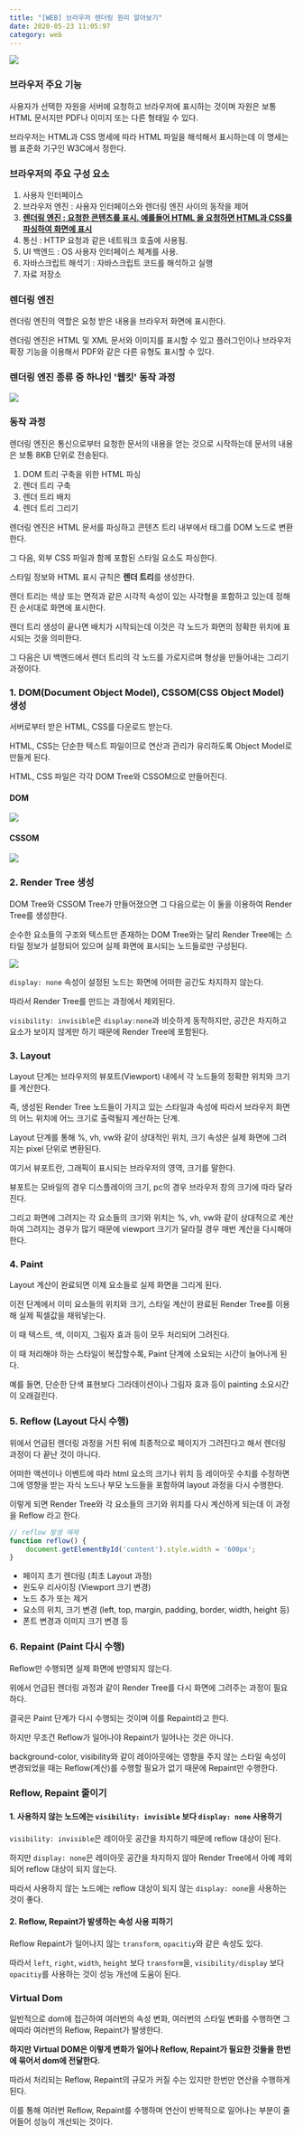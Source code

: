 ```yaml
---
title: "[WEB] 브라우저 렌더링 원리 알아보기"
date: 2020-05-23 11:05:97
category: web
---
```


![](images/web.png)

### 브라우저 주요 기능

사용자가 선택한 자원을 서버에 요청하고 브라우저에 표시하는 것이며 자원은 보통 HTML 문서지만 PDF나 이미지 또는 다른 형태일 수 있다.

브라우저는 HTML과 CSS 명세에 따라 HTML 파일을 해석해서 표시하는데 이 명세는 웹 표준화 기구인 W3C에서 정한다.

### 브라우저의 주요 구성 요소

1. 사용자 인터페이스
2. 브라우저 엔진 : 사용자 인터페이스와 렌더링 엔진 사이의 동작을 제어  
3. **<u>렌더링 엔진 : 요청한 콘텐츠를 표시. 예를들어 HTML 을 요청하면 HTML과 CSS를 파싱하여 화면에 표시</u>**
4. 통신 : HTTP 요청과 같은 네트워크 호출에 사용됨.
5. UI 백엔드 : OS 사용자 인터페이스 체계를 사용.
6. 자바스크립트 해석기 : 자바스크립트 코드를 해석하고 실행
7. 자료 저장소

### 렌더링 엔진

렌더링 엔진의 역할은 요청 받은 내용을 브라우저 화면에 표시한다.

렌더링 엔진은 HTML 및 XML 문서와 이미지를 표시할 수 있고 플러그인이나 브라우저 확장 기능을 이용해서  PDF와 같은 다른 유형도 표시할 수 있다.

### 렌더링 엔진 종류 중 하나인 '웹킷' 동작 과정

![](./images/browser.png)

### 동작 과정

렌더링 엔진은 통신으로부터 요청한 문서의 내용을 얻는 것으로 시작하는데 문서의 내용은 보통 8KB 단위로 전송된다.

1. DOM 트리 구축을 위한 HTML 파싱
2. 렌더 트리 구축
3. 렌더 트리 배치
4. 렌더 트리 그리기

렌더링 엔진은 HTML 문서를 파싱하고 콘텐츠 트리 내부에서 태그를 DOM 노드로 변환한다.

그 다음, 외부 CSS 파일과 함께 포함된 스타일 요소도 파싱한다.

스타일 정보와 HTML 표시 규칙은 **렌더 트리**를 생성한다.

렌더 트리는 색상 또는 면적과 같은 시각적 속성이 있는 사각형을 포함하고 있는데 정해진 순서대로 화면에 표시한다.

렌더 트리 생성이 끝나면 배치가 시작되는데 이것은 각 노드가 화면의 정확한 위치에 표시되는 것을 의미한다.

그 다음은 UI 백엔드에서 렌더 트리의 각 노드를 가로지르며 형상을 만들어내는 그리기 과정이다.

### 1. DOM(Document Object Model), CSSOM(CSS Object Model) 생성

서버로부터 받은 HTML, CSS를 다운로드 받는다.

HTML, CSS는 단순한 텍스트 파일이므로 연산과 관리가 유리하도록 Object Model로 만들게 된다.

HTML, CSS 파일은 각각 DOM Tree와 CSSOM으로 만들어진다.

#### DOM
![](./images/browser2.png)

#### CSSOM
![](./images/browser3.png)

### 2. Render Tree 생성

DOM Tree와 CSSOM Tree가 만들어졌으면 그 다음으로는 이 둘을 이용하여 Render Tree를 생성한다.

순수한 요소들의 구조와 텍스트만 존재하는 DOM Tree와는 달리 Render Tree에는 스타일 정보가 설정되어 있으며 실제 화면에 표시되는 노드들로만 구성된다.

![](./images/browser4.png)

`display: none` 속성이 설정된 노드는 화면에 어떠한 공간도 차지하지 않는다.

따라서 Render Tree를 만드는 과정에서 제외된다.

`visibility: invisible`은 `display:none`과 비슷하게 동작하지만, 공간은 차지하고 요소가 보이지 않게만 하기 때문에 Render Tree에 포함된다.

### 3. Layout

Layout 단계는 브라우저의 뷰포트(Viewport) 내에서 각 노드들의 정확한 위치와 크기를 계산한다.

즉, 생성된 Render Tree 노드들이 가지고 있는 스타일과 속성에 따라서 브라우저 화면의 어느 위치에 어느 크기로 출력될지 계산하는 단계.

Layout 단계를 통해 %, vh, vw와 같이 상대적인 위치, 크기 속성은 실제 화면에 그려지는 pixel 단위로 변환된다.

여기서 뷰포트란, 그래픽이 표시되는 브라우저의 영역, 크기를 말한다.

뷰포트는 모바일의 경우 디스플레이의 크기, pc의 경우 브라우저 창의 크기에 따라 달라진다.

그리고 화면에 그려지는 각 요소들의 크기와 위치는 %, vh, vw와 같이 상대적으로 계산하여 그려지는 경우가 많기 때문에 viewport 크기가 달라질 경우 매번  계산을 다시해야 한다.

### 4. Paint

Layout 계산이 완료되면 이제 요소들로 실제 화면을 그리게 된다.

이전 단계에서 이미 요소들의 위치와 크기, 스타일 계산이 완료된 Render Tree를 이용해 실제 픽셀값을 채워넣는다.

이 때 텍스트, 색, 이미지, 그림자 효과 등이 모두 처리되어 그려진다.

이 때 처리해야 하는 스타일이 복잡할수록, Paint 단계에 소요되는 시간이 늘어나게 된다.

예를 들면, 단순한 단색 표현보다 그라데이션이나 그림자 효과 등이 painting 소요시간이 오래걸린다.

### 5. Reflow (Layout 다시 수행)

위에서 언급된 렌더링 과정을 거친 뒤에 최종적으로 페이지가 그려진다고 해서 렌더링 과정이 다 끝난 것이 아니다.

어떠한 액션이나 이벤트에 따라 html 요소의 크기나 위치 등 레이아웃 수치를 수정하면 그에 영향을 받는 자식 노드나 부모 노드들을 포함하여 layout 과정을 다시 수행한다.

이렇게 되면 Render Tree와 각 요소들의 크기와 위치를 다시 계산하게 되는데 이 과정을 Reflow 라고 한다.

```js
// reflow 발생 예제
function reflow() { 
	document.getElementById('content').style.width = '600px'; 
}
```

- 페이지 초기 렌더링 (최초 Layout 과정)
- 윈도우 리사이징 (Viewport 크기 변경)
- 노드 추가 또는 제거
- 요소의 위치, 크기 변경 (left, top, margin, padding, border, width, height 등)
- 폰트 변경과 이미지 크기 변경 등

### 6. Repaint (Paint 다시 수행)

Reflow만 수행되면 실제 화면에 반영되지 않는다.

위에서 언급된 렌더링 과정과 같이 Render Tree를 다시 화면에 그려주는 과정이 필요하다.

결국은 Paint 단계가 다시 수행되는 것이며 이를 Repaint라고 한다.

하지만 무조건 Reflow가 일어나야 Repaint가 일어나는 것은 아니다.

background-color, visibility와 같이 레이아웃에는 영향을 주지 않는 스타일 속성이 변경되었을 때는 Reflow(계산)를 수행할 필요가 없기 때문에 Repaint만 수행한다.

### Reflow, Repaint 줄이기

#### 1. 사용하지 않는 노드에는 `visibility: invisible` 보다 `display: none` 사용하기

`visibility: invisible`은 레이아웃 공간을 차지하기 때문에 reflow 대상이 된다.

하지만 `display: none`은 레이아웃 공간을 차지하지 않아 Render Tree에서 아예 제외되어 reflow 대상이 되지 않는다.

따라서 사용하지 않는 노드에는 reflow 대상이 되지 않는 `display: none`을 사용하는 것이 좋다.

#### 2. Reflow, Repaint가 발생하는 속성 사용 피하기

Reflow Repaint가 일어나지 않는 `transform`, `opacitiy`와 같은 속성도 있다.

따라서 `left`, `right`, `width`, `height` 보다 `transform`을, `visibility/display` 보다 `opacitiy`를 사용하는 것이 성능 개선에 도움이 된다.

### Virtual Dom

일반적으로 dom에 접근하여 여러번의 속성 변화, 여러번의 스타일 변화를 수행하면 그에따라 여러번의 Reflow, Repaint가 발생한다. 

**하지만 Virtual DOM은 이렇게 변화가 일어나 Reflow, Repaint가 필요한 것들을 한번에 묶어서 dom에 전달한다.** 

따라서 처리되는 Reflow, Repaint의 규모가 커질 수는 있지만 한번만 연산을 수행하게 된다.

이를 통해 여러번 Reflow, Repaint를 수행하며 연산이 반복적으로 일어나는 부분이 줄어들어 성능이 개선되는 것이다.